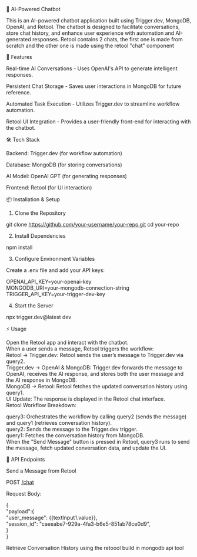 🤖 AI-Powered Chatbot

This is an AI-powered chatbot application built using Trigger.dev, MongoDB, OpenAI, and Retool. The chatbot is designed to facilitate conversations, store chat history, and enhance user experience with automation and AI-generated responses.
Retool contains 2 chats, the first one is made from scratch and the other one is made using the retool "chat" component

🚀 Features

Real-time AI Conversations - Uses OpenAI's API to generate intelligent responses.

Persistent Chat Storage - Saves user interactions in MongoDB for future reference.

Automated Task Execution - Utilizes Trigger.dev to streamline workflow automation.

Retool UI Integration - Provides a user-friendly front-end for interacting with the chatbot.

🛠️ Tech Stack

Backend: Trigger.dev (for workflow automation)

Database: MongoDB (for storing conversations)

AI Model: OpenAI GPT (for generating responses)

Frontend: Retool (for UI interaction)

📦 Installation & Setup

1. Clone the Repository

git clone https://github.com/your-username/your-repo.git
cd your-repo

2. Install Dependencies

npm install

3. Configure Environment Variables

Create a .env file and add your API keys:

OPENAI_API_KEY=your-openai-key  
MONGODB_URI=your-mongodb-connection-string  
TRIGGER_API_KEY=your-trigger-dev-key  

4. Start the Server

npx trigger.dev@latest  dev

⚡ Usage

Open the Retool app and interact with the chatbot.  
When a user sends a message, Retool triggers the workflow:  
Retool → Trigger.dev: Retool sends the user’s message to Trigger.dev via query2.  
Trigger.dev → OpenAI & MongoDB: Trigger.dev forwards the message to OpenAI, receives the AI response, and stores both the user message and the AI response in MongoDB.  
MongoDB → Retool: Retool fetches the updated conversation history using query1.  
UI Update: The response is displayed in the Retool chat interface.  
Retool Workflow Breakdown:  

query3: Orchestrates the workflow by calling query2 (sends the message) and query1 (retrieves conversation history).  
query2: Sends the message to the Trigger.dev trigger.  
query1: Fetches the conversation history from MongoDB.  
When the "Send Message" button is pressed in Retool, query3 runs to send the message, fetch updated conversation data, and update the UI.  

🔧 API Endpoints  

Send a Message from Retool  

POST [/chat](https://api.trigger.dev/api/v1/tasks/<trigger_id>/trigger)    

Request Body:  

{  
  "payload":{  
    "user_message": {{textInput1.value}},  
    "session_id": "caeeabe7-929a-4fa3-b6e5-851ab78ce0d9",  
  }  
}  

Retrieve Conversation History using the retoool build in mongodb api tool  



